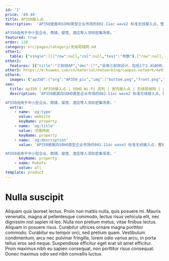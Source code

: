 ```yaml
---
id: '1'
price: '49.40'
title: AP350接入点
description:  'AP350是面向SOHO类型企业市场的802.11ac wave2 标准无线接入点，整机三射频设计，2.4GHz频段支持2x2MIMO, 双5GHz频段并发，分别支持2x2 MIMO和4x4MIMO,整机速率可达3Gbps。

AP350适用于中小型企业、商铺、餐馆、酒店等人流较密集场景。'
featured: true
order: 128
category: src/pages/category/无线局域网.md
other1: 
  table: {"single":[[{"row":null,"col":null,"text":"参数"},{"row":null,"col":null,"text":"AP350"}],[{"row":null,"col":null,"text":"尺寸（长×宽×高）"},{"row":null,"col":null,"text":"220mm×220mm×52mm"}],[{"row":null,"col":null,"text":"电源输入"},{"row":null,"col":null,"text":"DC：42.5V~57V  \nPoE供电：满足802.3at以太网供电标准，并支持双PoE供电备份"}],[{"row":null,"col":null,"text":"最大功耗"},{"row":null,"col":null,"text":"22W（不含USB）\n说明：实际最大功耗遵照不同国家和地区法规而有所不同。"}],[{"row":null,"col":null,"text":"可同时在线的用户数量"},{"row":null,"col":null,"text":"768"}],[{"row":null,"col":null,"text":"最大发射功率"},{"row":null,"col":null,"text":"2.4G:  23dBm（组合功率）\n5G-1:  22dBm（组合功率）\n5G-2:  23dBm（组合功率）\n说明：实际发射功率遵照不同国家和地区法规而有所不同。"}],[{"row":null,"col":null,"text":"MIMO:空间流"},{"row":null,"col":null,"text":"4×4:4   整机8条流 "}],[{"row":null,"col":null,"text":"无线协议"},{"row":null,"col":null,"text":"802.11a/b/g/n/ac/ac wave2"}],[{"row":null,"col":null,"text":"最高速率"},{"row":null,"col":null,"text":"3Gbps"}]]}
other2:
  features: [{"title":"三射频AP","dec":["","采用三射频设计，包括1个2.4G射频，2个5G射频，并发用户提升50%",""]},{"title":"内置抗干扰模块","dec":["","同频干扰降低80%，性能提升30%",""]},{"title":"云管理","dec":["","可通过华为云管理平台对AP设备及业务进行管理和运维，节省网络运维成本",""]}]
other3: https://e.huawei.com/cn/material/networking/campus-network/4e97e5fe3dba46398218fe3911509dbf
other4:
  images: {"ap350":{"org":"AP350_pic","img":["bottom.png","front.png","front_left.png","front_right.png","rear_top.png","top.png"]}}
seo:
  title: ap350 | AP350接入点 | SOHO Wi-Fi 系列 | 室内接入点 | 无线局域网 | 企业网络
  description: 'AP350是面向SOHO类型企业市场的802.11ac wave2 标准无线接入点，整机三射频设计，2.4GHz频段支持2x2MIMO, 双5GHz频段并发，分别支持2x2 MIMO和4x4MIMO,整机速率可达3Gbps。

AP350适用于中小型企业、商铺、餐馆、酒店等人流较密集场景。'
  extra:
    - name: 'og:type'
      value: website
      keyName: property
    - name: 'og:title'
      value: 河南网田
      keyName: property
    - name: 'og:description'
      value: 'AP350是面向SOHO类型企业市场的802.11ac wave2 标准无线接入点，整机三射频设计，2.4GHz频段支持2x2MIMO, 双5GHz频段并发，分别支持2x2 MIMO和4x4MIMO,整机速率可达3Gbps。

AP350适用于中小型企业、商铺、餐馆、酒店等人流较密集场景。'
      keyName: property
    - name: Robots
      value: all
template: product
---
```


# Nulla suscipit

Aliquam quis laoreet lectus. Proin non mattis nulla, quis posuere mi. Mauris venenatis, magna at pellentesque commodo, lectus risus vehicula elit, nec dignissim nisl sapien id leo. Nulla non pretium metus, vitae finibus lectus. Aliquam in posuere risus. Curabitur ultrices ornare magna porttitor commodo. Curabitur eu tempor orci, sed pretium quam. Vestibulum condimentum, arcu nec pulvinar fringilla, lorem odio varius arcu, in porta tellus eros sed neque. Suspendisse efficitur eget erat sit amet efficitur. Proin maximus nibh eu sapien consequat, non porttitor risus consequat. Donec maximus odio sed nibh convallis luctus.